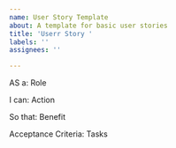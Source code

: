 ```yaml
---
name: User Story Template
about: A template for basic user stories
title: 'Userr Story '
labels: ''
assignees: ''

---
```


AS a: Role

I can: Action

So that: Benefit

Acceptance Criteria: Tasks
